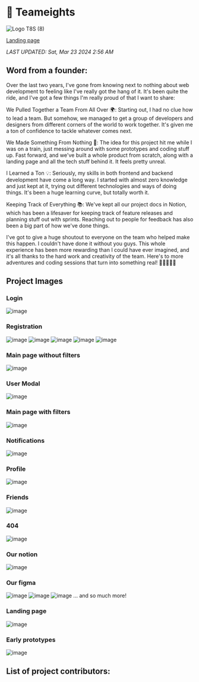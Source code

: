 # 🚀 Teameights

![Logo T8S (8)](https://github.com/nmashchenko/teameights/assets/52038455/b1898e79-8515-4d50-a9ab-8b3d0cf5d042)

[Landing page](https://teameights.com/)

*LAST UPDATED: Sat, Mar 23 2024 2:56 AM*


## Word from a founder:

Over the last two years, I've gone from knowing next to nothing about web development to feeling like I've really got the hang of it. It's been quite the ride, and I've got a few things I'm really proud of that I want to share:

We Pulled Together a Team From All Over 🌍: Starting out, I had no clue how to lead a team. But somehow, we managed to get a group of developers and designers from different corners of the world to work together. It's given me a ton of confidence to tackle whatever comes next.

We Made Something From Nothing 🚀: The idea for this project hit me while I was on a train, just messing around with some prototypes and coding stuff up. Fast forward, and we've built a whole product from scratch, along with a landing page and all the tech stuff behind it. It feels pretty unreal.

I Learned a Ton 💡: Seriously, my skills in both frontend and backend development have come a long way. I started with almost zero knowledge and just kept at it, trying out different technologies and ways of doing things. It's been a huge learning curve, but totally worth it.

Keeping Track of Everything 📚: We've kept all our project docs in Notion, which has been a lifesaver for keeping track of feature releases and planning stuff out with sprints. Reaching out to people for feedback has also been a big part of how we've done things.

I've got to give a huge shoutout to everyone on the team who helped make this happen. I couldn't have done it without you guys. This whole experience has been more rewarding than I could have ever imagined, and it's all thanks to the hard work and creativity of the team. Here's to more adventures and coding sessions that turn into something real! 🎉👩‍💻👨‍💻


## Project Images
### Login
![image](https://github.com/nmashchenko/teameights/assets/52038455/e4b49fce-e467-4644-a229-3e14384799c3)

### Registration
![image](https://github.com/nmashchenko/teameights/assets/52038455/d90ca590-626a-4885-b466-dbb7bd53978f)
![image](https://github.com/nmashchenko/teameights/assets/52038455/e40c7bb2-14e1-4479-80fe-204bfb981364)
![image](https://github.com/nmashchenko/teameights/assets/52038455/2bf01b26-eb2d-4496-9efd-874db5c67d47)
![image](https://github.com/nmashchenko/teameights/assets/52038455/76ddc524-95f4-406c-a8fb-e8a37f395445)
![image](https://github.com/nmashchenko/teameights/assets/52038455/f546e64a-8fb3-4377-b196-d56307698f2d)


### Main page without filters
![image](https://github.com/nmashchenko/teameights/assets/52038455/b3675629-d8ce-4b9b-940e-852a893be9d0)

### User Modal
![image](https://github.com/nmashchenko/teameights/assets/52038455/6fc199c9-07e7-4ada-bcb5-f210e3ca654d)

### Main page with filters
![image](https://github.com/nmashchenko/teameights/assets/52038455/4a11b5a5-aa68-4968-9e68-865c530ebdb2)

### Notifications
![image](https://github.com/nmashchenko/teameights/assets/52038455/e4dc899d-7705-42a4-90ec-cd4ab03beb78)

### Profile
![image](https://github.com/nmashchenko/teameights/assets/52038455/08b4fde0-d505-4b06-a783-952a0e23489d)

### Friends
![image](https://github.com/nmashchenko/teameights/assets/52038455/216109fd-e60d-4e21-9159-eb96b79a6c4e)

### 404
![image](https://github.com/nmashchenko/teameights/assets/52038455/aa7a0b4c-915f-48ef-a41d-269be6f587ff)

### Our notion
![image](https://github.com/nmashchenko/teameights/assets/52038455/662bbad5-490f-4bd3-8839-1439ca4b7c4d)

### Our figma
![image](https://github.com/nmashchenko/teameights/assets/52038455/94e14409-93ce-4e8a-a34b-497878ea62ef)
![image](https://github.com/nmashchenko/teameights/assets/52038455/59a45a14-7b9f-493c-acab-3d9e219ec160)
![image](https://github.com/nmashchenko/teameights/assets/52038455/631a7ea9-9025-4914-a152-2c61f3f67a94)
... and so much more!

### Landing page
![image](https://github.com/nmashchenko/teameights/assets/52038455/a17331ad-4a5e-4422-a245-a0276f137b6e)

### Early prototypes
![image](https://github.com/nmashchenko/teameights/assets/52038455/70d637f4-caf9-4be7-b059-09b72d649967)

## List of project contributors:
